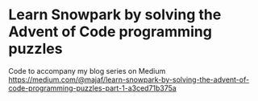 # Learn Snowpark by solving the Advent of Code programming puzzles
Code to accompany my blog series on Medium 
https://medium.com/@majaf/learn-snowpark-by-solving-the-advent-of-code-programming-puzzles-part-1-a3ced71b375a
